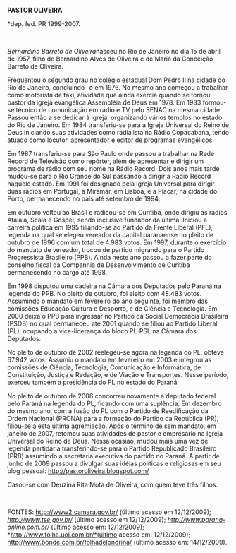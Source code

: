 **PASTOR OLIVEIRA**

\*dep. fed. PR 1999-2007.

 

*Bernardino Barreto de Oliveira*nasceu no Rio de Janeiro no dia 15 de
abril de 1957, filho de Bernardino Alves de Oliveira e de Maria da
Conceição Barreto de Oliveira.

Frequentou o segundo grau no colégio estadual Dom Pedro II na cidade do
Rio de Janeiro, concluindo- o em 1976. No mesmo ano começou a trabalhar
como motorista de taxi, atividade que ainda exercia quando se tornou
pastor da igreja evangélica Assembléia de Deus em 1978. Em 1983
formou-se técnico de comunicação em rádio e TV pelo SENAC na mesma
cidade. Passou então a se dedicar à igreja, organizando vários templos
no estado do Rio de Janeiro. Em 1984 transferiu-se para a Igreja
Universal do Reino de Deus iniciando suas atividades como radialista na
Rádio Copacabana, tendo atuado como locutor, apresentador e editor de
programas evangélicos.

Em 1987 transferiu-se para São Paulo onde passou a trabalhar na Rede
Record de Televisão como repórter, além de apresentar e dirigir um
programa de rádio com seu nome na Rádio Record. Dois anos mais tarde
mudou-se para o Rio Grande do Sul passando a dirigir a Rádio Record
naquele estado. Em 1991 foi designado pela Igreja Universal para dirigir
duas rádios em Portugal, a Miramar, em Lisboa, e a Placar, na cidade do
Porto, permanecendo no país até setembro de 1994.

Em outubro voltou ao Brasil e radicou-se em Curitiba, onde dirigiu as
rádios Atalaia, Scala e Gospel, sendo inclusive fundador da última.
Iniciou a carreira política em 1995 filiando-se ao Partido da Frente
Liberal (PFL), legenda na qual se elegeu vereador da capital paranaense
no pleito de outubro de 1996 com um total de 4.983 votos. Em 1997,
durante o exercício do mandato de vereador, trocou de partido migrando
para o Partido Progressista Brasileiro (PPB). Ainda neste ano passou a
fazer parte do conselho fiscal da Companhia de Desenvolvimento de
Curitiba permanecendo no cargo até 1998.

Em 1998 disputou uma cadeira na Câmara dos Deputados pelo Paraná na
legenda do PPB. No pleito de outubro, foi eleito com 48.483 votos.
Assumindo o mandato em fevereiro do ano seguinte, foi membro das
comissões Educação Cultura e Desporto, e de Ciência e Tecnologia. Em
2000 deixa o PPB para ingressar no Partido da Social Democracia
Brasileira (PSDB) no qual permaneceu até 2001 quando se filiou ao
Partido Liberal (PL), ocupando a vice-liderança do bloco PL-PSL na
Câmara dos Deputados.

No pleito de outubro de 2002 reelegeu-se agora na legenda do PL, obteve
67.942 votos. Assumiu o mandato em fevereiro em 2003 e integrou as
comissões de Ciência, Tecnologia, Comunicação e Informática, de
Constituição, Justiça e Redação, e de Viação e Transportes. Nesse
período, exerceu também a presidência do PL no estado do Paraná.

No pleito de outubro de 2006 concorreu novamente a deputado federal pelo
Paraná na legenda do PL, ficando com uma suplência. Em dezembro do mesmo
ano, com a fusão do PL com o Partido de Reedificação da Ordem Nacional
(PRONA) para a formação do Partido da República (PR), filiou-se a esta
última agremiação. Após o término de sem mandato, em janeiro de 2007,
retomou suas atividades de pastor e empresário na Igreja Universal do
Reino de Deus. Nessa ocasião, mudou mais uma vez de legenda partidária
transferindo-se para o Partido Republicado Brasileiro (PRB) assumindo a
secretaria executiva do partido no Paraná. A partir de junho de 2009
passou a divulgar suas idéias políticas e religiosas em seu blog
pessoal: http://pastoroliveira.blogspot.com/

Casou-se com Deuzina Rita Mota de Oliveira, com quem teve três filhos.

 

FONTES: http://www2.camara.gov.br/ (último acesso em 12/12/2009);
*http://www.tse.gov.br/* (último acesso em 12/12/2009);
*http://www.parana-online.com.br/* (último acesso em: 12/12/2009);
*http://www.folha.uol.com.br/*(último acesso em: 12/12/2009);
http://www.bonde.com.br/folhadelondrina/ (último acesso em: 14/12/2009).

 

 

 

 
